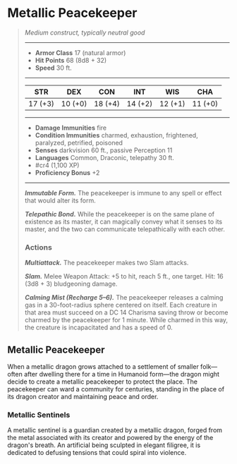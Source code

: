 # Metallic Peacekeeper
>*Medium construct, typically neutral good*
>___
>- **Armor Class** 17 (natural armor)
>- **Hit Points** 68 (8d8 + 32)
>- **Speed** 30 ft.
>___
>|STR|DEX|CON|INT|WIS|CHA|
>|:---:|:---:|:---:|:---:|:---:|:---:|
>|17 (+3)|10 (+0)|18 (+4)|14 (+2)|12 (+1)|11 (+0)|
>___
>- **Damage Immunities** fire
>- **Condition Immunities** charmed, exhaustion, frightened, paralyzed, petrified, poisoned
>- **Senses** darkvision 60 ft., passive Perception 11
>- **Languages** Common, Draconic, telepathy 30 ft.
>- #cr4 (1,100 XP)
>- **Proficiency Bonus** +2
>___
>***Immutable Form.*** The peacekeeper is immune to any spell or effect that would alter its form.  
>
>***Telepathic Bond.*** While the peacekeeper is on the same plane of existence as its master, it can magically convey what it senses to its master, and the two can communicate telepathically with each other.  
>
>### Actions
>***Multiattack.*** The peacekeeper makes two Slam attacks.  
>
>***Slam.*** Melee Weapon Attack: +5 to hit, reach 5 ft., one target. Hit: 16 (3d8 + 3) bludgeoning damage.  
>
>***Calming Mist (Recharge 5–6).*** The peacekeeper releases a calming gas in a 30-foot-radius sphere centered on itself. Each creature in that area must succeed on a DC 14 Charisma saving throw or become charmed by the peacekeeper for 1 minute. While charmed in this way, the creature is incapacitated and has a speed of 0.

## Metallic Peacekeeper

When a metallic dragon grows attached to a settlement of smaller folk—often after dwelling there for a time in Humanoid form—the dragon might decide to create a metallic peacekeeper to protect the place. The peacekeeper can ward a community for centuries, standing in the place of its dragon creator and maintaining peace and order.

### Metallic Sentinels
A metallic sentinel is a guardian created by a metallic dragon, forged from the metal associated with its creator and powered by the energy of the dragon's breath. An artificial being sculpted in elegant filigree, it is dedicated to defusing tensions that could spiral into violence.